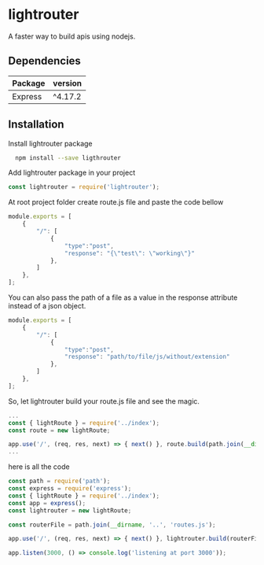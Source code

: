 # lightrouter

A faster way to build apis using nodejs.

## Dependencies

| Package           | version                                                                |
| ----------------- | ------------------------------------------------------------------ |
| Express | ^4.17.2 |

## Installation

Install lightrouter package
```bash
  npm install --save ligthrouter
```

Add lightrouter package in your project
```javascript
const lightrouter = require('lightrouter');
```

At root project folder create route.js file and paste the code bellow
```javascript
module.exports = [
    {
        "/": [
            {
                "type":"post",
                "response": "{\"test\": \"working\"}"
            },
        ]
    },
];
```
You can also pass the path of a file as a value in the response attribute instead of a json object.

```javascript
module.exports = [
    {
        "/": [
            {
                "type":"post",
                "response": "path/to/file/js/without/extension"
            },
        ]
    },
];
```
So, let lightrouter build your route.js file  and see the magic.
```javascript
...
const { lightRoute } = require('../index');
const route = new lightRoute;

app.use('/', (req, res, next) => { next() }, route.build(path.join(__dirname, '..', 'routes.js')));
...
```

here is all the code 
```javascript
const path = require('path');
const express = require('express');
const { lightRoute } = require('../index');
const app = express();
const lightrouter = new lightRoute;

const routerFile = path.join(__dirname, '..', 'routes.js');

app.use('/', (req, res, next) => { next() }, lightrouter.build(routerFile) );

app.listen(3000, () => console.log('listening at port 3000'));
```
